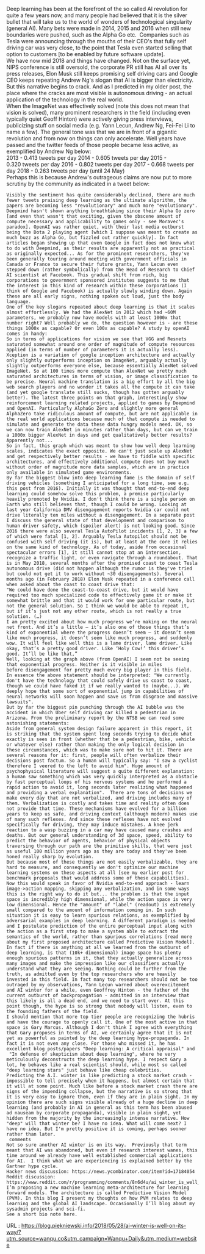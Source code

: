   Deep learning has been at the forefront of the so called AI revolution for quite a few years now, and many people had believed that it is the silver bullet that will take us to the world of wonders of technological singularity (general AI). Many bets were made in 2014, 2015 and 2016 when still new boundaries were pushed, such as the Alpha Go etc.  Companies such as Tesla were announcing through the mouths of their CEO's that fully self driving car was very close, to the point that Tesla even started selling that option to customers [to be enabled by future software update].  
    We have now mid 2018 and things have changed. Not on the surface yet, NIPS conference is still oversold, the corporate PR still has AI all over its press releases, Elon Musk still keeps promising self driving cars and Google CEO keeps repeating Andrew Ng's slogan that AI is bigger than electricity. But this narrative begins to crack. And as I predicted in my older post, the place where the cracks are most visible is autonomous driving - an actual application of the technology in the real world.  
    When the ImageNet was effectively solved (note this does not mean that vision is solved), many prominent researchers in the field (including even typically quiet Geoff Hinton) were actively giving press interviews, publicizing stuff on social media (e.g. Yann Lecun, Andrew Ng, Fei-Fei Li to name a few). The general tone was that we are in front of a gigantic revolution and from now on things can only accelerate. Well years have passed and the twitter feeds of those people became less active, as exemplified by Andrew Ng below:  
    2013 - 0.413 tweets per day
2014 - 0.605 tweets per day
2015 - 0.320 tweets per day
2016 - 0.802 tweets per day
2017 - 0.668 tweets per day
2018 - 0.263 tweets per day (until 24 May)  
    Perhaps this is because Andrew's outrageous claims are now put to more scrutiny by the community as indicated in a tweet below:  
      
    Visibly the sentiment has quite considerably declined, there are much fewer tweets praising deep learning as the ultimate algorithm, the papers are becoming less "revolutionary" and much more "evolutionary". Deepmind hasn't shown anything breathtaking since their Alpha Go zero [and even that wasn't that exciting, given the obscene amount of compute necessary and applicability to games only - see Moravec's paradox]. OpenAI was rather quiet, with their last media outburst being the Dota 2 playing agent [which I suppose was meant to create as much buzz as Alpha Go, but fizzled out rather quickly]. In fact articles began showing up that even Google in fact does not know what to do with Deepmind, as their results are apparently not as practical as originally expected... As for the prominent researchers, they've been generally touring around meeting with government officials in Canada or France to secure their future grants, Yann Lecun even stepped down (rather symbolically) from the Head of Research to Chief AI scientist at Facebook. This gradual shift from rich, big corporations to government sponsored institutes suggests to me that the interest in this kind of research within these corporations (I think of Google and Facebook) is actually slowly winding down. Again these are all early signs, nothing spoken out loud, just the body language.  
    One of the key slogans repeated about deep learning is that it scales almost effortlessly. We had the AlexNet in 2012 which had ~60M parameters, we probably now have models with at least 1000x that number right? Well probably we do, the question however is - are these things 1000x as capable? Or even 100x as capable? A study by openAI comes in handy:  
    So in terms of applications for vision we see that VGG and Resnets saturated somewhat around one order of magnitude of compute resources applied (in terms of number of parameters it is actually less). Xception is a variation of google inception architecture and actually only slightly outperforms inception on ImageNet, arguably actually slightly outperforms everyone else, because essentially AlexNet solved ImageNet. So at 100 times more compute than AlexNet we pretty much saturated architectures in terms of vision, or image classification to be precise. Neural machine translation is a big effort by all the big web search players and no wonder it takes all the compute it can take (and yet google translate still sucks, though has gotten arguably better). The latest three points on that graph, interestingly show reinforcement learning related projects, applied to games by Deepmind and OpenAI. Particularly AlphaGo Zero and slightly more general AlphaZero take ridiculous amount of compute, but are not applicable in the real world applications because much of that compute is needed to simulate and generate the data these data hungry models need. OK, so we can now train AlexNet in minutes rather than days, but can we train a 1000x bigger AlexNet in days and get qualitatively better results? Apparently not...  
    So in fact, this graph which was meant to show how well deep learning scales, indicates the exact opposite. We can't just scale up AlexNet and get respectively better results - we have to fiddle with specific architectures, and effectively additional compute does not buy much without order of magnitude more data samples, which are in practice only available in simulated game environments.  
    By far the biggest blow into deep learning fame is the domain of self driving vehicles (something I anticipated for a long time, see e.g. this post from 2016). Initially it was thought that end-to-end deep learning could somehow solve this problem, a premise particularly heavily promoted by Nvidia. I don't think there is a single person on Earth who still believes that, though I could be wrong. Looking at last year California DMV disengagement reports Nvidia car could not drive literally ten miles without a disengagement. In a separate post I discuss the general state of that development and comparison to human driver safety, which (spoiler alert) is not looking good. Since 2016 there were also several Tesla AutoPilot incidents [1, 2, 3] a few of which were fatal [1, 2]. Arguably Tesla Autopilot should not be confused with self driving (it is), but at least at the core it relies on the same kind of technology. As of today, aside from occasional spectacular errors [1], it still cannot stop at an intersection, recognize a traffic light, or even navigate through a roundabout. That is in May 2018, several months after the promised coast to coast Tesla autonomous drive (did not happen although the rumor is they've tried but could not get it to work without ~30 disengagements). Several months ago (in February 2018) Elon Musk repeated in a conference call when asked about the coast to coast drive that:  
    "We could have done the coast-to-coast drive, but it would have required too much specialized code to effectively game it or make it somewhat brittle and that it would work for one particular route, but not the general solution. So I think we would be able to repeat it, but if it’s just not any other route, which is not really a true solution. (…)  
    I am pretty excited about how much progress we’re making on the neural net front. And it’s a little – it’s also one of those things that’s kind of exponential where the progress doesn’t seem – it doesn’t seem like much progress, it doesn’t seem like much progress, and suddenly wow. It will feel like well this is a lame driver, lame driver. Like okay, that’s a pretty good driver. Like ‘Holy Cow!’ this driver’s good. It’ll be like that,”  
    Well, looking at the graph above (from OpenAI) I seem not be seeing that exponential progress. Neither is it visible in miles before disengagement for pretty much every big player in this field. In essence the above statement should be interpreted: "We currently don't have the technology that could safely drive us coast to coast, though we could have faked it if we really wanted to (maybe...). We deeply hope that some sort of exponential jump in capabilities of neural networks will soon happen and save us from disgrace and massive lawsuits".   
    But by far the biggest pin punching through the AI bubble was the accident in which Uber self driving car killed a pedestrian in Arizona. From the preliminary report by the NTSB we can read some astonishing statements:  
    Aside from general system design failure apparent in this report, it is striking that the system spent long seconds trying to decide what exactly is sees in front (whether that be a pedestrian, bike, vehicle or whatever else) rather than making the only logical decision in these circumstances, which was to make sure not to hit it. There are several reasons for it: first, people will often verbalize their decisions post factum. So a human will typically say: "I saw a cyclist therefore I veered to the left to avoid him". Huge amount of psychophysical literature will suggest a quite different explanation: a human saw something which was very quickly interpreted as a obstacle by fast perceptual loops of his nervous systems and he performed a rapid action to avoid it, long seconds later realizing what happened and providing a verbal explanation".  There are tons of decisions we make every day that are not verbalized, and driving includes many of them. Verbalization is costly and takes time and reality often does not provide that time. These mechanisms have evolved for a billion years to keep us safe, and driving context (although modern) makes use of many such reflexes. And since these reflexes have not evolved specifically for driving, they may induce mistakes. A knee jerk reaction to a wasp buzzing in a car may have caused many crashes and deaths. But our general understanding of 3d space, speed, ability to predict the behavior of agents, behavior of physical objects traversing through our path are the primitive skills, that were just as useful 100 million years ago as they are today and they've been honed really sharp by evolution.  
    But because most of these things are not easily verbalizable, they are hard to measure, and consequently we don't optimize our machine learning systems on these aspects at all [see my earlier post for benchmark proposals that would address some of these capabilities]. Now this would speak in favor of Nvidia end-to-end approach - learn image->action mapping, skipping any verbalization, and in some ways this is the right way to do it but... the problem is that the input space is incredibly high dimensional, while the action space is very low dimensional. Hence the "amount" of "label" (readout) is extremely small compared to the amount of information coming in. In such situation it is easy to learn spurious relations, as exemplified by adversarial examples in deep learning. A different paradigm is needed and I postulate prediction of the entire perceptual input along with the action as a first step to make a system able to extract the semantics of the world, rather than spurious correlations [read more about my first proposed architecture called Predictive Vision Model].  
    In fact if there is anything at all we learned from the outburst of deep learning, is that (10k+ dimensional) image space has plenty enough spurious patterns in it, that they actually generalize across many images and make the impression like our classifiers actually understand what they are seeing. Nothing could be further from the truth, as admitted even by the top researchers who are heavily invested in this field. In fact many top researchers should not be too outraged by my observations, Yann Lecun warned about overexcitement and AI winter for a while, even Geoffrey Hinton - the father of the current outburst of backpropagation - admitted in an interview that this likely is all a dead end, and we need to start over. At this point though, the hype is so strong that nobody will listen, even to the founding fathers of the field.  
    I should mention that more top tier people are recognizing the hubris and have the courage to openly call it. One of the most active in that space is Gary Marcus. Although I don't think I agree with everything that Gary proposes in terms of AI, we certainly agree that it is not yet as powerful as painted by the deep learning hype-propaganda. In fact it is not even any close. For those who missed it, he has excellent blog posts/papers "Deep learning: A critical appraisal" and  "In defense of skepticism about deep learning", where he very meticulously deconstructs the deep learning hype. I respect Gary a lot, he behaves like a real scientist should, while most so called "deep learning stars" just behave like cheap celebrities.  
    Predicting the A.I. winter is like predicting a stock market crash - impossible to tell precisely when it happens, but almost certain that it will at some point. Much like before a stock market crash there are signs of the impending collapse, but the narrative is so strong that it is very easy to ignore them, even if they are in plain sight. In my opinion there are such signs visible already of a huge decline in deep learning (and probably in AI in general as this term has been abused ad nauseam by corporate propaganda), visible in plain sight, yet hidden from the majority by the increasingly intense narrative. How "deep" will that winter be? I have no idea. What will come next? I have no idea. But I'm pretty positive it is coming, perhaps sooner rather than later.  
     comments  
    Not so sure another AI winter is on its way.  Previously that term meant that AI was abandoned, but even if research interest wanes, this time around we already have well established commercial applications for AI.  I think what we are experiencing is explained better by the Gartner hype cycle.  
    Hacker news discussion: https://news.ycombinator.com/item?id=17184054  
    Reddit discussion: https://www.reddit.com/r/programming/comments/8n6d4u/ai_winter_is_well_on_its_way/  
    I’m proposing a new machine learning meta-architecture for learning forward models. The architecture is called Predictive Vision Model (PVM). In this blog I present my thoughts on how PVM relates to deep learning and the global AI landscape. Occasionally I’ll blog about my sysadmin projects and sci-fi.  
    See a short bio note here.  
      
    
  URL : https://blog.piekniewski.info/2018/05/28/ai-winter-is-well-on-its-way/?utm_source=wanqu.co&utm_campaign=Wanqu+Daily&utm_medium=website